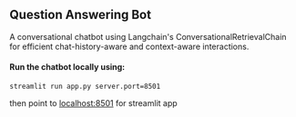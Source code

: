 ## Question Answering Bot

A conversational chatbot using Langchain's ConversationalRetrievalChain for efficient chat-history-aware and context-aware interactions.

#### Run the chatbot locally using:
    streamlit run app.py server.port=8501
then point to [localhost:8501](https://localhost:8501) for streamlit app